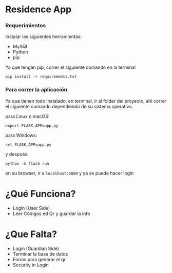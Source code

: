 # Residence App

### Requerimientos

Instalar las siguientes herramientas:
- MySQL
- Python
- pip

Ya que tengan pip, correr el siguiente comando en la terminal
```
pip install -r requirements.txt
```
### Para correr la aplicación

Ya que tienen todo instalado, en terminal, ir al folder del proyecto, ahi correr el siguiente comando dependiendo de su sistema operativo.

para Linux o macOS:
```
export FLASK_APP=app.py
```

para Windows:
```
set FLASK_APP=app.py
```

y después:
```
python -m flask run
```

en su browser, ir a `localhost:5000` y ya se puede hacer login

# ¿Qué Funciona?
* Login (User Side)
* Leer Códigos ed Qr y guardar la info

# ¿Que Falta?
* Login (Guardian Side)
* Terminar la base de datos 
* Forms para generar el qr
* Security in Login



